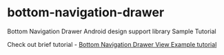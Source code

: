 # bottom-navigation-drawer
Bottom Navigation Drawer Android design support library Sample Tutorial <br />

Check out brief tutorial - <a href="http://www.i-visionblog.com/2017/03/bottom-navigation-drawer-view-android-example.html">Bottom Navigation Drawer View Example tutorial</a>
